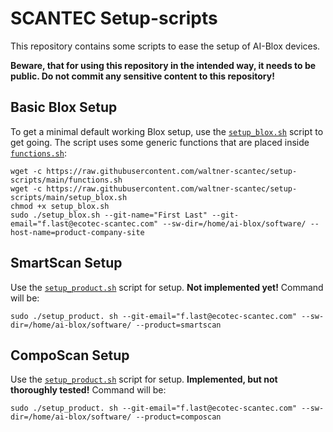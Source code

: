 # SCANTEC Setup-scripts
This repository contains some scripts to ease the setup of AI-Blox devices.

**Beware, that for using this repository in the intended way, it needs to be public. Do not commit any sensitive content to this repository!**

## Basic Blox Setup
To get a minimal default working Blox setup, use the [`setup_blox.sh`](./setup_blox.sh) script to get going. The script uses some generic functions that are placed inside [`functions.sh`](./functions.sh):
```shell
wget -c https://raw.githubusercontent.com/waltner-scantec/setup-scripts/main/functions.sh
wget -c https://raw.githubusercontent.com/waltner-scantec/setup-scripts/main/setup_blox.sh
chmod +x setup_blox.sh
sudo ./setup_blox.sh --git-name="First Last" --git-email="f.last@ecotec-scantec.com" --sw-dir=/home/ai-blox/software/ --host-name=product-company-site
```

## SmartScan Setup
Use the [`setup_product.sh`](./setup_product.sh) script for setup. **Not implemented yet!**
Command will be:
```shell
sudo ./setup_product. sh --git-email="f.last@ecotec-scantec.com" --sw-dir=/home/ai-blox/software/ --product=smartscan
```

## CompoScan Setup
Use the [`setup_product.sh`](./setup_product.sh) script for setup. **Implemented, but not thoroughly tested!**
Command will be:
```shell
sudo ./setup_product. sh --git-email="f.last@ecotec-scantec.com" --sw-dir=/home/ai-blox/software/ --product=composcan
```
